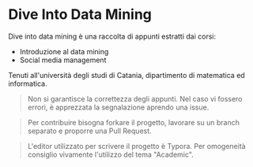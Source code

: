 # Dive Into Data Mining

Dive into data mining è una raccolta di appunti estratti dai corsi:

* Introduzione al data mining 
* Social media management

Tenuti all'università degli studi di Catania, dipartimento di matematica ed informatica.

> Non si garantisce la correttezza degli appunti. Nel caso vi fossero errori, è apprezzata la segnalazione aprendo una issue. 

> Per contribuire bisogna forkare il progetto, lavorare su un branch separato e proporre una Pull Request. 

> L'editor utilizzato per scrivere il progetto è Typora. Per omogeneità consiglio vivamente l'utilizzo del tema "Academic". 
